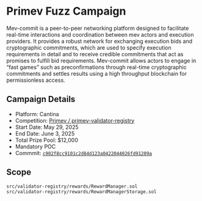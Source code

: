 # Primev Fuzz Campaign

Mev-commit is a peer-to-peer networking platform designed to facilitate real-time interactions and coordination between mev actors and execution providers. It provides a robust network for exchanging execution bids and cryptographic commitments, which are used to specify execution requirements in detail and to receive credible commitments that act as promises to fulfill bid requirements. Mev-commit allows actors to engage in “fast games” such as preconfirmations through real-time cryptographic commitments and settles results using a high throughput blockchain for permissionless access.

## Campaign Details

- Platform: Cantina
- Competition: [Primev / primev-validator-registry](https://cantina.xyz/competitions/e92be0b9-b4f2-4bf2-9544-ae285fcfc02d)
- Start Date: May 29, 2025
- End Date: June 3, 2025
- Total Prize Pool: $12,000
- Mandatory POC
- Commmit: [`c902f8cc9101c2d84d123a0422044026fd91209a`](https://github.com/primev/mev-commit/tree/c902f8cc9101c2d84d123a0422044026fd91209a/contracts/contracts/validator-registry/rewards)

## Scope

```
src/validator-registry/rewards/RewardManager.sol
src/validator-registry/rewards/RewardManagerStorage.sol
```
